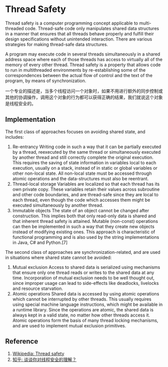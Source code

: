 # Thread Safety

Thread safety is a computer programming concept applicable to multi-threaded code. Thread-safe code only manipulates shared data structures in a manner that ensures that all threads behave properly and fulfill their design specifications without unintended interaction. There are various strategies for making thread-safe data structures.

A program may execute code in several threads simultaneously in a shared address space where each of those threads has access to virtually all of the memory of every other thread. Thread safety is a property that allows code to run in multithreaded environments by re-establishing some of the correspondences between the actual flow of control and the text of the program, by means of synchronization.

一个专业的描述是，当多个线程访问一个对象时，如果不用进行额外的同步控制或其他的协调操作，调用这个对象的行为都可以获得正确的结果，我们就说这个对象是线程安全的。

## Implementation

The first class of approaches focuses on avoiding shared state, and includes:

1. Re-entrancy
Writing code in such a way that it can be partially executed by a thread, reexecuted by the same thread or simultaneously executed by another thread and still correctly complete the original execution. This requires the saving of state information in variables local to each execution, usually on a stack, instead of in static or global variables or other non-local state. All non-local state must be accessed through atomic operations and the data-structures must also be reentrant.
1. Thread-local storage
Variables are localized so that each thread has its own private copy. These variables retain their values across subroutine and other code boundaries, and are thread-safe since they are local to each thread, even though the code which accesses them might be executed simultaneously by another thread.
1. Immutable objects 
The state of an object cannot be changed after construction. This implies both that only read-only data is shared and that inherent thread safety is attained. Mutable (non-const) operations can then be implemented in such a way that they create new objects instead of modifying existing ones. This approach is characteristic of functional programming and is also used by the string implementations in Java, C# and Python.[7]

The second class of approaches are synchronization-related, and are used in situations where shared state cannot be avoided:

1. Mutual exclusion
Access to shared data is serialized using mechanisms that ensure only one thread reads or writes to the shared data at any time. Incorporation of mutual exclusion needs to be well thought out, since improper usage can lead to side-effects like deadlocks, livelocks and resource starvation.
1. Atomic operations 
Shared data is accessed by using atomic operations which cannot be interrupted by other threads. This usually requires using special machine language instructions, which might be available in a runtime library. Since the operations are atomic, the shared data is always kept in a valid state, no matter how other threads access it. Atomic operations form the basis of many thread locking mechanisms, and are used to implement mutual exclusion primitives.

## Reference

1. [Wikipedia: Thread safety](https://en.wikipedia.org/wiki/Thread_safety)
1. [知乎: 谈谈你对线程安全的理解？](https://zhuanlan.zhihu.com/p/59072493)
